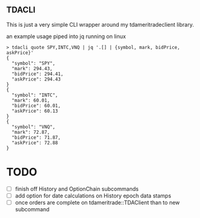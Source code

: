 ## TDACLI

This is just a very simple CLI wrapper around my tdameritradeclient library.

an example usage piped into jq running on linux

```
> tdacli quote SPY,INTC,VNQ | jq '.[] | {symbol, mark, bidPrice, askPrice}'
{
  "symbol": "SPY",
  "mark": 294.43,
  "bidPrice": 294.41,
  "askPrice": 294.43
}
{
  "symbol": "INTC",
  "mark": 60.01,
  "bidPrice": 60.01,
  "askPrice": 60.13
}
{
  "symbol": "VNQ",
  "mark": 72.87,
  "bidPrice": 71.87,
  "askPrice": 72.88
}
```

# TODO

- [ ] finish off History and OptionChain subcommands
- [ ] add option for date calculations on History epoch data stamps
- [ ] once orders are complete on tdameritrade::TDAClient than to new subcommand